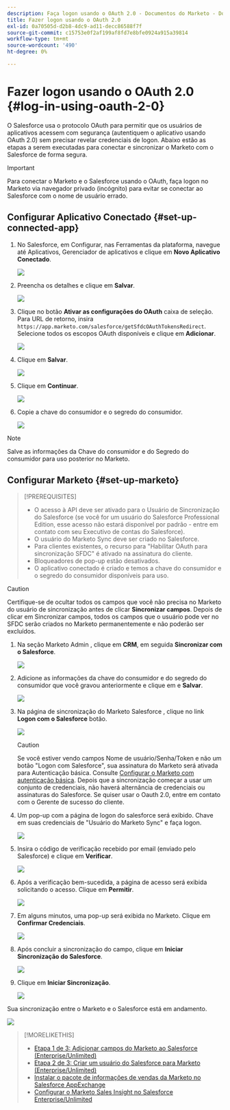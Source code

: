 ```yaml
---
description: Faça logon usando o OAuth 2.0 - Documentos do Marketo - Documentação do produto
title: Fazer logon usando o OAuth 2.0
exl-id: 0a70505d-d2b8-4dc9-ad11-decc86588f7f
source-git-commit: c15753e0f2af199af8fd7e8bfe0924a915a39814
workflow-type: tm+mt
source-wordcount: '490'
ht-degree: 0%

---
```


# Fazer logon usando o OAuth 2.0 {#log-in-using-oauth-2-0}

O Salesforce usa o protocolo OAuth para permitir que os usuários de aplicativos acessem com segurança (autentiquem o aplicativo usando OAuth 2.0) sem precisar revelar credenciais de logon. Abaixo estão as etapas a serem executadas para conectar e sincronizar o Marketo com o Salesforce de forma segura.

>[!IMPORTANT]
>
>Para conectar o Marketo e o Salesforce usando o OAuth, faça logon no Marketo via navegador privado (incógnito) para evitar se conectar ao Salesforce com o nome de usuário errado.

## Configurar Aplicativo Conectado {#set-up-connected-app}

1. No Salesforce, em Configurar, nas Ferramentas da plataforma, navegue até Aplicativos, Gerenciador de aplicativos e clique em **Novo Aplicativo Conectado**.

   ![](assets/setting-up-oauth-2-1.png)

1. Preencha os detalhes e clique em **Salvar**.

   ![](assets/setting-up-oauth-2-2.png)

1. Clique no botão **Ativar as configurações do OAuth** caixa de seleção. Para URL de retorno, insira `https://app.marketo.com/salesforce/getSfdcOAuthTokensRedirect`. Selecione todos os escopos OAuth disponíveis e clique em **Adicionar**.

   ![](assets/setting-up-oauth-2-3.png)

1. Clique em **Salvar**.

   ![](assets/setting-up-oauth-2-4.png)

1. Clique em **Continuar**.

   ![](assets/setting-up-oauth-2-5.png)

1. Copie a chave do consumidor e o segredo do consumidor.

   ![](assets/setting-up-oauth-2-6.png)

>[!NOTE]
>
>Salve as informações da Chave do consumidor e do Segredo do consumidor para uso posterior no Marketo.

## Configurar Marketo {#set-up-marketo}

>[!PREREQUISITES]
>
>* O acesso à API deve ser ativado para o Usuário de Sincronização do Salesforce (se você for um usuário do Salesforce Professional Edition, esse acesso não estará disponível por padrão - entre em contato com seu Executivo de contas do Salesforce).
>* O usuário do Marketo Sync deve ser criado no Salesforce.
>* Para clientes existentes, o recurso para &quot;Habilitar OAuth para sincronização SFDC&quot; é ativado na assinatura do cliente.
>* Bloqueadores de pop-up estão desativados.
>* O aplicativo conectado é criado e temos a chave do consumidor e o segredo do consumidor disponíveis para uso.


>[!CAUTION]
>
>Certifique-se de ocultar todos os campos que você não precisa no Marketo do usuário de sincronização antes de clicar **Sincronizar campos**. Depois de clicar em Sincronizar campos, todos os campos que o usuário pode ver no SFDC serão criados no Marketo permanentemente e não poderão ser excluídos.

1. Na seção Marketo Admin , clique em **CRM**, em seguida **Sincronizar com o Salesforce**.

   ![](assets/setting-up-oauth-2-7.png)

1. Adicione as informações da chave do consumidor e do segredo do consumidor que você gravou anteriormente e clique em e **Salvar**.

   ![](assets/setting-up-oauth-2-8.png)

1. Na página de sincronização do Marketo Salesforce , clique no link **Logon com o Salesforce** botão.

   ![](assets/setting-up-oauth-2-9.png)

   >[!CAUTION]
   >
   >Se você estiver vendo campos Nome de usuário/Senha/Token e não um botão &quot;Logon com Salesforce&quot;, sua assinatura do Marketo será ativada para Autenticação básica. Consulte [Configurar o Marketo com autenticação básica](/help/marketo/product-docs/crm-sync/salesforce-sync/setup/enterprise-unlimited-edition/step-3-of-3-connect-marketo-and-salesforce-enterprise-unlimited.md). Depois que a sincronização começar a usar um conjunto de credenciais, não haverá alternância de credenciais ou assinaturas do Salesforce. Se quiser usar o Oauth 2.0, entre em contato com o Gerente de sucesso do cliente.

1. Um pop-up com a página de logon do salesforce será exibido. Chave em suas credenciais de &quot;Usuário do Marketo Sync&quot; e faça logon.

   ![](assets/setting-up-oauth-2-10.png)

1. Insira o código de verificação recebido por email (enviado pelo Salesforce) e clique em **Verificar**.

   ![](assets/setting-up-oauth-2-11.png)

1. Após a verificação bem-sucedida, a página de acesso será exibida solicitando o acesso. Clique em **Permitir**.

   ![](assets/setting-up-oauth-2-12.png)

1. Em alguns minutos, uma pop-up será exibida no Marketo. Clique em **Confirmar Credenciais**.

   ![](assets/setting-up-oauth-2-13.png)

1. Após concluir a sincronização do campo, clique em **Iniciar Sincronização do Salesforce**.

   ![](assets/setting-up-oauth-2-14.png)

1. Clique em **Iniciar Sincronização**.

   ![](assets/setting-up-oauth-2-15.png)

Sua sincronização entre o Marketo e o Salesforce está em andamento.

![](assets/setting-up-oauth-2-16.png)

>[!MORELIKETHIS]
>
>* [Etapa 1 de 3: Adicionar campos do Marketo ao Salesforce (Enterprise/Unlimited)](/help/marketo/product-docs/crm-sync/salesforce-sync/setup/enterprise-unlimited-edition/step-1-of-3-add-marketo-fields-to-salesforce-enterprise-unlimited.md)
>* [Etapa 2 de 3: Criar um usuário do Salesforce para Marketo (Enterprise/Unlimited)](/help/marketo/product-docs/crm-sync/salesforce-sync/setup/enterprise-unlimited-edition/step-2-of-3-create-a-salesforce-user-for-marketo-enterprise-unlimited.md)
>* [Instalar o pacote de informações de vendas da Marketo no Salesforce AppExchange](/help/marketo/product-docs/marketo-sales-insight/msi-for-salesforce/installation/install-marketo-sales-insight-package-in-salesforce-appexchange.md)
>* [Configurar o Marketo Sales Insight no Salesforce Enterprise/Unlimited](/help/marketo/product-docs/marketo-sales-insight/msi-for-salesforce/configuration/configure-marketo-sales-insight-in-salesforce-enterprise-unlimited.md)

